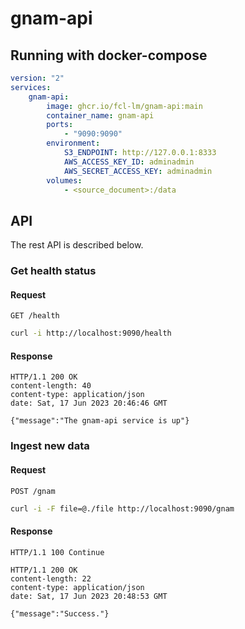 # gnam-api

## Running with docker-compose

```yaml
version: "2"
services:
    gnam-api:
        image: ghcr.io/fcl-lm/gnam-api:main
        container_name: gnam-api
        ports:
            - "9090:9090"
        environment:
            S3_ENDPOINT: http://127.0.0.1:8333
            AWS_ACCESS_KEY_ID: adminadmin
            AWS_SECRET_ACCESS_KEY: adminadmin
        volumes:
            - <source_document>:/data
```

## API
The rest API is described below.

### Get health status
#### Request
`GET /health`
```bash
curl -i http://localhost:9090/health
```

#### Response
```
HTTP/1.1 200 OK
content-length: 40
content-type: application/json
date: Sat, 17 Jun 2023 20:46:46 GMT

{"message":"The gnam-api service is up"}
```

### Ingest new data
#### Request
`POST /gnam`
```bash
curl -i -F file=@./file http://localhost:9090/gnam
```

#### Response
```
HTTP/1.1 100 Continue

HTTP/1.1 200 OK
content-length: 22
content-type: application/json
date: Sat, 17 Jun 2023 20:48:53 GMT

{"message":"Success."}
```
